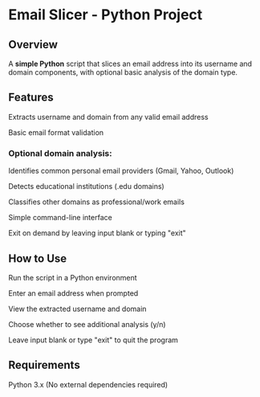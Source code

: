 # Email Slicer - Python Project
## Overview
A **simple Python** script that slices an email address into its username and domain components, with optional basic analysis of the domain type.

## Features
Extracts username and domain from any valid email address

Basic email format validation

### Optional domain analysis:

Identifies common personal email providers (Gmail, Yahoo, Outlook)

Detects educational institutions (.edu domains)

Classifies other domains as professional/work emails

Simple command-line interface

Exit on demand by leaving input blank or typing "exit"

## How to Use
Run the script in a Python environment

Enter an email address when prompted

View the extracted username and domain

Choose whether to see additional analysis (y/n)

Leave input blank or type "exit" to quit the program

## Requirements
Python 3.x (No external dependencies required)
